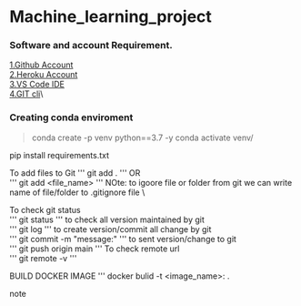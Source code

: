# Machine_learning_project

### Software and account Requirement.

[1.Github Account](https://github.com/)\
[2.Heroku Account](https://dashboard.heroku.com/login)\
[3.VS Code IDE](https://code.visualstudio.com/download)\
[4.GIT cli](https://git-scm.com/downloads)\

### Creating conda enviroment

> conda create -p venv python==3.7 -y 
> conda activate venv/ 

pip install requirements.txt 

To add files to Git 
'''
git add .
'''
OR \
'''
git add <file_name> 
'''
NOte: to igoore file or folder from git we can write name of file/folder to .gitignore file \

To check git status \
'''
git status
'''
to check all version maintained by git \
'''
git log
'''
to create version/commit all change by git \
'''
git commit -m "message:"
'''
to sent version/change to git \
'''
git push origin main
'''
To check remote url \
'''
git remote -v
'''


BUILD DOCKER IMAGE
'''
docker bulid -t <image_name>:<tagname> .

note


